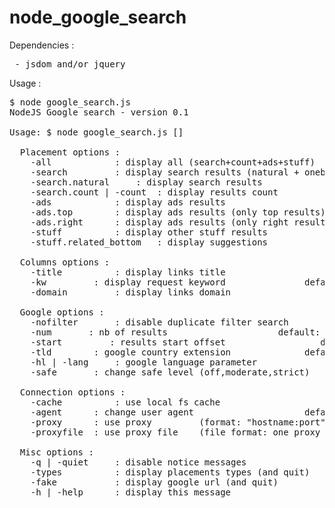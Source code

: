 node_google_search
==================

Dependencies :
<pre>
 - jsdom and/or jquery
</pre>


Usage :
<pre>
$ node google_search.js
NodeJS Google search - version 0.1

Usage: $ node google_search.js [<options>] <keyword>

  Placement options :
	-all			: display all (search+count+ads+stuff)			
	-search			: display search results (natural + onebox + count)
	-search.natural		: display search results 				default display mode
	-search.count | -count 	: display results count
	-ads			: display ads results 					
	-ads.top		: display ads results (only top results)
	-ads.right		: display ads results (only right results)
	-stuff			: display other stuff results
	-stuff.related_bottom	: display suggestions

  Columns options :
	-title			: display links title 					default: not displayed
	-kw			: display request keyword 				default: not displayed
	-domain			: display links domain 					default: not displayed

  Google options :
	-nofilter		: disable duplicate filter search 			default: filter activated
	-num <int>		: nb of results 					default: 10
	-start <int>		: results start offset 					default: 0
	-tld <string>		: google country extension 				default: fr
	-hl | -lang <string>	: google language parameter 		 		default: fr
	-safe <string>		: change safe level (off,moderate,strict)		default: moderate

  Connection options :
	-cache			: use local fs cache 					default: no cache
	-agent <string>		: change user agent 					default: see in code...
	-proxy <string>		: use proxy 		(format: "hostname:port" or "user:password@hostname:port")
	-proxyfile <string>	: use proxy file 	(file format: one proxy per line)

  Misc options :
	-q | -quiet		: disable notice messages				default: false
	-types			: display placements types (and quit)
	-fake			: display google url (and quit)
	-h | -help		: display this message				
</pre>

